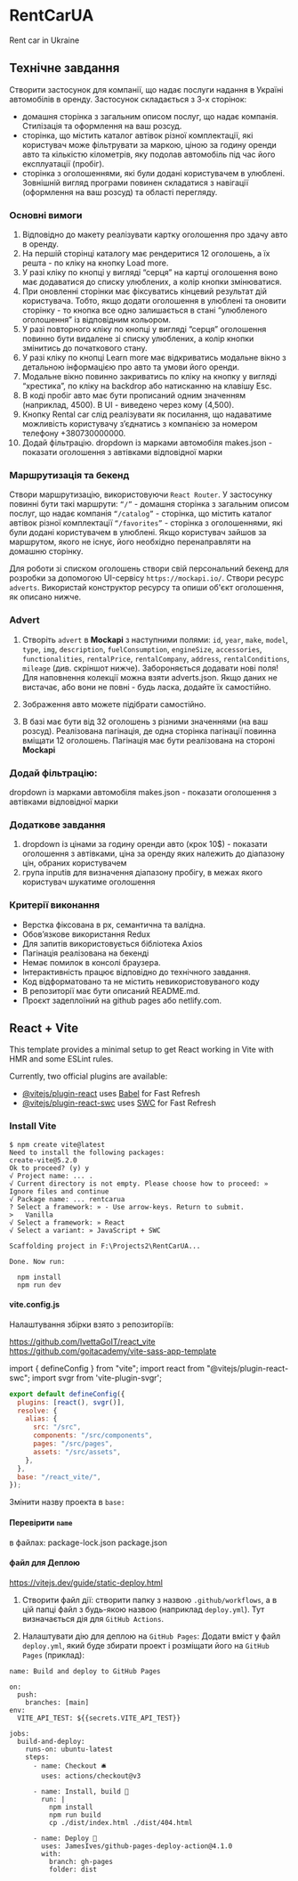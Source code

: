 # RentCarUA

Rent car in Ukraine

## Технічне завдання

Створити застосунок для компанії, що надає послуги надання в Україні автомобілів в оренду. Застосунок складається з 3-х сторінок:

- домашня сторінка з загальним описом послуг, що надає компанія. Стилізація та оформлення на ваш розсуд.
- сторінка, що містить каталог автівок різної комплектації, які користувач може фільтрувати за маркою, ціною за годину оренди авто та кількістю кілометрів, яку подолав автомобіль під час його експлуатації (пробіг).
- сторінка з оголошеннями, які були додані користувачем в улюблені. Зовнішній вигляд програми повинен складатися з навігації (оформлення на ваш розсуд) та області перегляду.

### Основні вимоги

1. Відповідно до макету реалізувати картку оголошення про здачу авто в оренду.
2. На першій сторінці каталогу має рендеритися 12 оголошень, а їх решта - по кліку на кнопку Load more.
3. У разі кліку по кнопці у вигляді “серця” на картці оголошення воно має додаватися до списку улюблених, а колір кнопки змінюватися.
4. При оновленні сторінки має фіксуватись кінцевий результат дій користувача. Тобто, якщо додати оголошення в улюблені та оновити сторінку - то кнопка все одно залишається в стані “улюбленого оголошення” із відповідним кольором.
5. У разі повторного кліку по кнопці у вигляді “серця” оголошення повинно бути видалене зі списку улюблених, а колір кнопки змінитись до початкового стану.
6. У разі кліку по кнопці Learn more має відкриватись модальне вікно з детальною інформацією про авто та умови його оренди.
7. Модальне вікно повинно закриватись по кліку на кнопку у вигляді “хрестика”, по кліку на backdrop або натисканню на клавішу Esc.
8. В коді пробіг авто має бути прописаний одним значенням (наприклад, 4500). В UI - виведено через кому (4,500).
9. Кнопку Rental car слід реалізувати як посилання, що надаватиме можливість користувачу зʼєднатись з компанією за номером телефону +380730000000.
10. Додай фільтрацію. dropdown із марками автомобіля makes.json - показати оголошення з автівками відповідної марки

### Маршрутизація та бекенд

Створи маршрутизацію, використовуючи `React Router`. У застосунку повинні бути такі маршрути:
`“/”` - домашня сторінка з загальним описом послуг, що надає компанія
`“/catalog”` - сторінка, що містить каталог автівок різної комплектації
`“/favorites”` - сторінка з оголошеннями, які були додані користувачем в улюблені.
Якщо користувач зайшов за маршрутом, якого не існує, його необхідно перенаправляти на домашню сторінку.

Для роботи зі списком оголошень створи свій персональний бекенд для розробки за допомогою UI-сервісу `https://mockapi.io/`. Створи ресурс `adverts`. Використай конструктор ресурсу та опиши об'єкт оголошення, як описано нижче.

### Advert

1. Створіть `advert` в **Mockapi** з наступними полями: `id`, `year`, `make`, `model`, `type`, `img`, `description`, `fuelConsumption`, `engineSize`, `accessories`, `functionalities`, `rentalPrice`, `rentalCompany`, `address`, `rentalConditions`, `mileage` (див. скріншот нижче).
   Забороняється додавати нові поля!
   Для наповнення колекції можна взяти adverts.json. Якщо даних не вистачає, або вони не повні - будь ласка, додайте їх самостійно.

2. Зображення авто можете підібрати самостійно.
3. В базі має бути від 32 оголошень з різними значеннями (на ваш розсуд). Реалізована пагінація, де одна сторінка пагінації повинна вміщати 12 оголошень.
   Пагінація має бути реалізована на стороні **Mockapi**

### Додай фільтрацію:

dropdown із марками автомобіля makes.json - показати оголошення з автівками відповідної марки

### Додаткове завдання

1. dropdown із цінами за годину оренди авто (крок 10$) - показати оголошення з автівками, ціна за оренду яких належить до діапазону цін, обраних користувачем
2. група inputів для визначення діапазону пробігу, в межах якого користувач шукатиме оголошення

### Критерії виконання

- Верстка фіксована в рх, семантична та валідна.
- Обов’язкове використання Redux
- Для запитів використовується бібліотека Axios
- Пагінація реалізована на бекенді
- Немає помилок в консолі браузера.
- Інтерактивність працює відповідно до технічного завдання.
- Код відформатовано та не містить невикористовуваного коду
- В репозиторії має бути описаний README.md.
- Проєкт задеплоїний на github pages або netlify.com.

## React + Vite

This template provides a minimal setup to get React working in Vite with HMR and some ESLint rules.

Currently, two official plugins are available:

- [@vitejs/plugin-react](https://github.com/vitejs/vite-plugin-react/blob/main/packages/plugin-react/README.md) uses [Babel](https://babeljs.io/) for Fast Refresh
- [@vitejs/plugin-react-swc](https://github.com/vitejs/vite-plugin-react-swc) uses [SWC](https://swc.rs/) for Fast Refresh

### Install Vite

```
$ npm create vite@latest
Need to install the following packages:
create-vite@5.2.0
Ok to proceed? (y) y
√ Project name: ... .
√ Current directory is not empty. Please choose how to proceed: » Ignore files and continue
√ Package name: ... rentcarua
? Select a framework: » - Use arrow-keys. Return to submit.
>   Vanilla
√ Select a framework: » React
√ Select a variant: » JavaScript + SWC

Scaffolding project in F:\Projects2\RentCarUA...

Done. Now run:

  npm install
  npm run dev
```

#### vite.config.js

Налаштування збірки взято з репозиторіїв:

https://github.com/IvettaGoIT/react_vite
https://github.com/goitacademy/vite-sass-app-template

import { defineConfig } from "vite";
import react from "@vitejs/plugin-react-swc";
import svgr from 'vite-plugin-svgr';

```js
export default defineConfig({
  plugins: [react(), svgr()],
  resolve: {
    alias: {
      src: "/src",
      components: "/src/components",
      pages: "/src/pages",
      assets: "/src/assets",
    },
  },
  base: "/react_vite/",
});
```

Змінити назву проекта в `base:`

#### Перевірити `name`

в файлах:
package-lock.json
package.json

#### файл для Деплою

https://vitejs.dev/guide/static-deploy.html

1. Створити файл дії: створити папку з назвою `.github/workflows`, а в цій папці файл з будь-якою назвою (наприклад `deploy.yml`). Тут визначається дія для `GitHub Actions`.

2. Налаштувати дію для деплою на `GitHub Pages`: Додати вміст у файл `deploy.yml`, який буде збирати проект і розміщати його на `GitHub Pages` (приклад):

```
name: Build and deploy to GitHub Pages

on:
  push:
    branches: [main]
env:
  VITE_API_TEST: ${{secrets.VITE_API_TEST}}

jobs:
  build-and-deploy:
    runs-on: ubuntu-latest
    steps:
      - name: Checkout 🛎️
        uses: actions/checkout@v3

      - name: Install, build 🔧
        run: |
          npm install
          npm run build
          cp ./dist/index.html ./dist/404.html

      - name: Deploy 🚀
        uses: JamesIves/github-pages-deploy-action@4.1.0
        with:
          branch: gh-pages
          folder: dist
```
